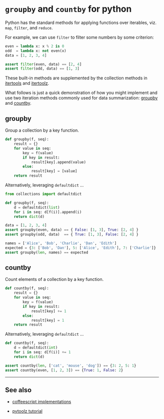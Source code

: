 # `groupby` and `countby` for python

Python has the standard methods for applying functions over iterables, viz. `map`, `filter`, and `reduce`.

For example, we can use `filter` to filter some numbers by some criterion:

```python
even = lambda x: x % 2 is 0
odd  = lambda x: not even(x)
data = [1, 2, 3, 4]

assert filter(even, data) == [2, 4]
assert filter(odd, data) == [1, 3]
```

These built-in methods are supplemented by the collection methods in [itertools](http://docs.python.org/3.4/library/itertools.html) and [itertoolz](http://toolz.readthedocs.org/en/latest/api.html#itertoolz).

What follows is just a quick demonstration of how you might implement and use two iteration methods commonly used for data summarization: [groupby](http://toolz.readthedocs.org/en/latest/api.html#toolz.itertoolz.core.groupby) and [countby](http://toolz.readthedocs.org/en/latest/api.html#toolz.itertoolz.recipes.countby).


## groupby

Group a collection by a key function.

```python
def groupby(f, seq):
    result = {}
    for value in seq: 
        key = f(value)
        if key in result:
            result[key].append(value) 
        else: 
            result[key] = [value]
    return result
```

Alternatively, leveraging `defaultdict` ...

```python
from collections import defaultdict

def groupby(f, seq):
    d = defaultdict(list)
    for i in seq: d[f(i)].append(i)
    return dict(d)
```

```python
data = [1, 2, 3, 4]
assert groupby(even, data) == { False: [1, 3], True: [2, 4] }
assert groupby(odd, data)  == { True: [1, 3], False: [2, 4] }
```

```python
names = ['Alice', 'Bob', 'Charlie', 'Dan', 'Edith']
expected = {3: ['Bob', 'Dan'], 5: ['Alice', 'Edith'], 7: ['Charlie']}
assert groupby(len, names) == expected
```


## countby

Count elements of a collection by a key function.

```python
def countby(f, seq):
    result = {}
    for value in seq: 
        key = f(value)
        if key in result:
            result[key] += 1
        else: 
            result[key] = 1
    return result
```

Alternatively, leveraging `defaultdict` ...

```python
def countby(f, seq):
    d = defaultdict(int)
    for i in seq: d[f(i)] += 1
    return dict(d)
```

```python
assert countby(len, ['cat', 'mouse', 'dog']) == {3: 2, 5: 1}
assert countby(even, [1, 2, 3]) == {True: 1, False: 2}
```


---


## See also

* [coffeescript implementations](https://gist.github.com/joyrexus/9810424)

* [pytoolz tutorial](https://gist.github.com/joyrexus/9792547)
